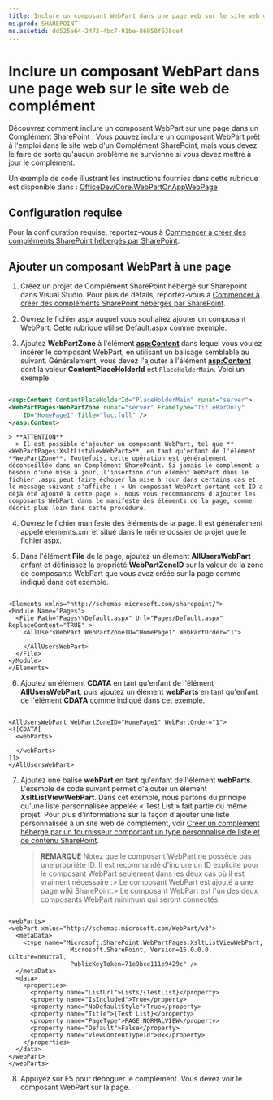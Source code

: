 ```yaml
---
title: Inclure un composant WebPart dans une page web sur le site web de complément
ms.prod: SHAREPOINT
ms.assetid: dd525e64-2472-4bc7-91be-86950f638ce4
---
```



# Inclure un composant WebPart dans une page web sur le site web de complément
Découvrez comment inclure un composant WebPart sur une page dans un Complément SharePoint .
Vous pouvez inclure un composant WebPart prêt à l'emploi dans le site web d'un Complément SharePoint, mais vous devez le faire de sorte qu'aucun problème ne survienne si vous devez mettre à jour le complément.
  
    
    

Un exemple de code illustrant les instructions fournies dans cette rubrique est disponible dans :  [OfficeDev/Core.WebPartOnAppWebPage](https://github.com/OfficeDev/PnP/tree/master/Samples/Core.WebPartOnAppWebPage)
## Configuration requise

Pour la configuration requise, reportez-vous à  [Commencer à créer des compléments SharePoint hébergés par SharePoint](get-started-creating-sharepoint-hosted-sharepoint-add-ins.md).
  
    
    

## Ajouter un composant WebPart à une page


  
    
    

1. Créez un projet de Complément SharePoint hébergé sur Sharepoint dans Visual Studio. Pour plus de détails, reportez-vous à  [Commencer à créer des compléments SharePoint hébergés par SharePoint](get-started-creating-sharepoint-hosted-sharepoint-add-ins.md).
    
  
2. Ouvrez le fichier aspx auquel vous souhaitez ajouter un composant WebPart. Cette rubrique utilise Default.aspx comme exemple. 
    
  
3. Ajoutez **WebPartZone** à l'élément **<asp:Content>** dans lequel vous voulez insérer le composant WebPart, en utilisant un balisage semblable au suivant. Généralement, vous devez l'ajouter à l'élément **<asp:Content>** dont la valeur **ContentPlaceHolderId** est `PlaceHolderMain`. Voici un exemple.
    
  ```XML
  
<asp:Content ContentPlaceHolderId="PlaceHolderMain" runat="server">
  <WebPartPages:WebPartZone runat="server" FrameType="TitleBarOnly" 
      ID="HomePage1" Title="loc:full" />
</asp:Content>

  ```


    > **ATTENTION**
      > Il est possible d'ajouter un composant WebPart, tel que **<WebPartPages:XsltListViewWebPart>**, en tant qu'enfant de l'élément **WebPartZone**. Toutefois, cette opération est généralement déconseillée dans un Complément SharePoint. Si jamais le complément a besoin d'une mise à jour, l'insertion d'un élément WebPart dans le fichier .aspx peut faire échouer la mise à jour dans certains cas et le message suivant s'affiche : « Un composant WebPart portant cet ID a déjà été ajouté à cette page ». Nous vous recommandons d'ajouter les composants WebPart dans le manifeste des éléments de la page, comme décrit plus loin dans cette procédure. 
4. Ouvrez le fichier manifeste des éléments de la page. Il est généralement appelé elements.xml et situé dans le même dossier de projet que le fichier aspx.
    
  
5. Dans l'élément **File** de la page, ajoutez un élément **AllUsersWebPart** enfant et définissez la propriété **WebPartZoneID** sur la valeur de la zone de composants WebPart que vous avez créée sur la page comme indiqué dans cet exemple.
    
  ```
  
<Elements xmlns="http://schemas.microsoft.com/sharepoint/">
  <Module Name="Pages">
    <File Path="Pages\\Default.aspx" Url="Pages/Default.aspx" ReplaceContent="TRUE" >
      <AllUsersWebPart WebPartZoneID="HomePage1" WebPartOrder="1">

      </AllUsersWebPart>
    </File>
  </Module>
</Elements>

  ```

6. Ajoutez un élément **CDATA** en tant qu'enfant de l'élément **AllUsersWebPart**, puis ajoutez un élément **webParts** en tant qu'enfant de l'élément **CDATA** comme indiqué dans cet exemple.
    
  ```
  
<AllUsersWebPart WebPartZoneID="HomePage1" WebPartOrder="1">
  <![CDATA[
    <webParts>

    </webParts>
  ]]>
</AllUsersWebPart>
  ```

7. Ajoutez une balise **webPart** en tant qu'enfant de l'élément **webParts**. L'exemple de code suivant permet d'ajouter un élément **XsltListViewWebPart**. Dans cet exemple, nous partons du principe qu'une liste personnalisée appelée « Test List » fait partie du même projet. Pour plus d'informations sur la façon d'ajouter une liste personnalisée à un site web de complément, voir  [Créer un complément hébergé par un fournisseur comportant un type personnalisé de liste et de contenu SharePoint](create-a-provider-hosted-add-in-that-includes-a-custom-sharepoint-list-and-conte.md). 
    
    > **REMARQUE**
      >  Notez que le composant WebPart ne possède pas une propriété ID. Il est recommandé d'inclure un ID explicite pour le composant WebPart seulement dans les deux cas où il est vraiment nécessaire :>  Le composant WebPart est ajouté à une page wiki SharePoint.>  Le composant WebPart est l'un des deux composants WebPart minimum qui seront connectés.

  ```
  
<webParts>
  <webPart xmlns="http://schemas.microsoft.com/WebPart/v3">
    <metaData>
      <type name="Microsoft.SharePoint.WebPartPages.XsltListViewWebPart, 
                   Microsoft.SharePoint, Version=15.0.0.0, Culture=neutral, 
                   PublicKeyToken=71e9bce111e9429c" />
    </metaData>
    <data>
      <properties>
        <property name="ListUrl">Lists/{TestList}</property>
        <property name="IsIncluded">True</property>
        <property name="NoDefaultStyle">True</property>
        <property name="Title">{Test List}</property>
        <property name="PageType">PAGE_NORMALVIEW</property>
        <property name="Default">False</property>
        <property name="ViewContentTypeId">0x</property>
      </properties>
    </data>
  </webPart>
</webParts>
  ```

8. Appuyez sur F5 pour déboguer le complément. Vous devez voir le composant WebPart sur la page.
    
  

